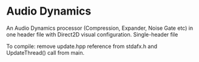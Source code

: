 # Audio Dynamics

An Audio Dynamics processor (Compression, Expander, Noise Gate etc) in one header file with Direct2D visual configuration.
Single-header file

To compile: remove update.hpp reference from stdafx.h and  UpdateThread() call  from main.



